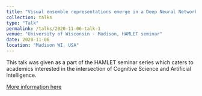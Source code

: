 ```yaml
---
title: "Visual ensemble representations emerge in a Deep Neural Network trained on natural images"
collection: talks
type: "Talk"
permalink: /talks/2020-11-06-talk-1
venue: "University of Wisconsin - Madison, HAMLET seminar"
date: 2020-11-06
location: "Madison WI, USA"
---
```


This talk was given as a part of the HAMLET seminar series which caters to academics interested in the intersection of Cognitive Science and Artificial Intelligence.

[More information here](https://lucid.wisc.edu/hamlet/)


